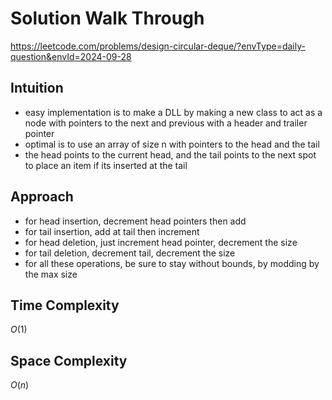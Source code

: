 # Solution Walk Through
https://leetcode.com/problems/design-circular-deque/?envType=daily-question&envId=2024-09-28

## Intuition
- easy implementation is to make a DLL by making a new class to act as a node with pointers to the next and previous with a header and trailer pointer
- optimal is to use an array of size n with pointers to the head and the tail
- the head points to the current head, and the tail points to the next spot to place an item if its inserted at the tail

## Approach
- for head insertion, decrement head pointers then add
- for tail insertion, add at tail then increment
- for head deletion, just increment head pointer, decrement the size
- for tail deletion, decrement tail, decrement the size
- for all these operations, be sure to stay without bounds, by modding by the max size

## Time Complexity
$O(1)$

## Space Complexity
$O(n)$



